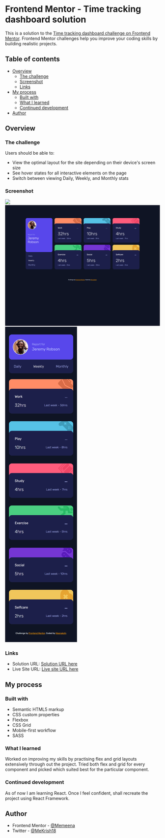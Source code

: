 # Frontend Mentor - Time tracking dashboard solution

This is a solution to the [Time tracking dashboard challenge on Frontend Mentor](https://www.frontendmentor.io/challenges/time-tracking-dashboard-UIQ7167Jw). Frontend Mentor challenges help you improve your coding skills by building realistic projects.

## Table of contents

- [Overview](#overview)
  - [The challenge](#the-challenge)
  - [Screenshot](#screenshot)
  - [Links](#links)
- [My process](#my-process)
  - [Built with](#built-with)
  - [What I learned](#what-i-learned)
  - [Continued development](#continued-development)
- [Author](#author)

## Overview

### The challenge

Users should be able to:

- View the optimal layout for the site depending on their device's screen size
- See hover states for all interactive elements on the page
- Switch between viewing Daily, Weekly, and Monthly stats

### Screenshot

![](./screenshot.jpg)
![Desktop screenshot of the solution](./Screenshot/Desktop-screenshot.png)
![Mobile- screenshot of the solution](./Screenshot/Mobile-screenshot.png)

### Links

- Solution URL: [Solution URL here](https://github.com/Memeena/time-tracking-dashboard-main)
- Live Site URL: [Live site URL here](https://memeena.github.io/time-tracking-dashboard-main)

## My process

### Built with

- Semantic HTML5 markup
- CSS custom properties
- Flexbox
- CSS Grid
- Mobile-first workflow
- SASS

### What I learned

Worked on improving my skills by practising flex and grid layouts extensively through out the project. Tried both flex and grid for every component and picked which suited best for the particular component.

### Continued development

As of now I am learning React. Once I feel confident, shall recreate the project using React Framework.

## Author

- Frontend Mentor - [@Memeena](https://www.frontendmentor.io/profile/Memeena)
- Twitter - [@MeKrish18](https://www.twitter.com/MeKrish18)
